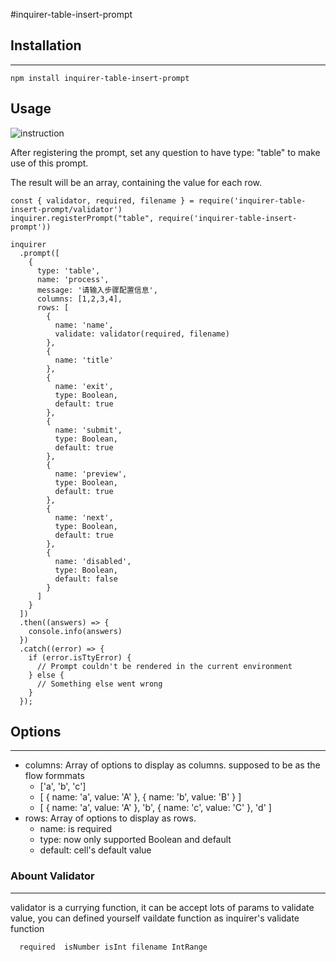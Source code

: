 #inquirer-table-insert-prompt


## Installation
---
```
npm install inquirer-table-insert-prompt
```

## Usage

![instruction](https://pic.imgdb.cn/item/60af4c9608f74bc1593b9bcc.gif)

After registering the prompt, set any question to have type: "table" to make use of this prompt.

The result will be an array, containing the value for each row.

```
const { validator, required, filename } = require('inquirer-table-insert-prompt/validator')
inquirer.registerPrompt("table", require('inquirer-table-insert-prompt'))

inquirer
  .prompt([
    {
      type: 'table',
      name: 'process',
      message: '请输入步骤配置信息',
      columns: [1,2,3,4],
      rows: [
        {
          name: 'name',
          validate: validator(required, filename)
        },
        {
          name: 'title'
        },
        {
          name: 'exit',
          type: Boolean,
          default: true
        },
        {
          name: 'submit',
          type: Boolean,
          default: true
        },
        {
          name: 'preview',
          type: Boolean,
          default: true
        },
        {
          name: 'next',
          type: Boolean,
          default: true
        },
        {
          name: 'disabled',
          type: Boolean,
          default: false
        }
      ]
    }
  ])
  .then((answers) => {
    console.info(answers)
  })
  .catch((error) => {
    if (error.isTtyError) {
      // Prompt couldn't be rendered in the current environment
    } else {
      // Something else went wrong
    }
  });

```

## Options
---

- columns: Array of options to display as columns. supposed to be as the flow formmats
  - ['a', 'b', 'c']
  - [ { name: 'a', value: 'A' }, { name: 'b', value: 'B' } ]
  - [ { name: 'a', value: 'A' }, 'b', { name: 'c', value: 'C' }, 'd' ]
- rows: Array of options to display as rows. 
  - name: is required
  - type: now only supported Boolean and default
  - default: cell's default value


### Abount Validator 
---
validator is a currying function, it can be accept lots of params to validate value, you can defined yourself vaildate function as inquirer's validate function

```
  required  isNumber isInt filename IntRange
```
